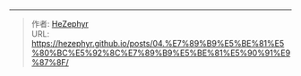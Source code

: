 # 



---

> 作者: [HeZephyr](https://github.com/HeZephyr)  
> URL: https://hezephyr.github.io/posts/04.%E7%89%B9%E5%BE%81%E5%80%BC%E5%92%8C%E7%89%B9%E5%BE%81%E5%90%91%E9%87%8F/  

